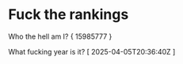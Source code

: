 # Fuck the rankings

Who the hell am I?
{ 15985777 }

What fucking year is it?
[ 2025-04-05T20:36:40Z ]
